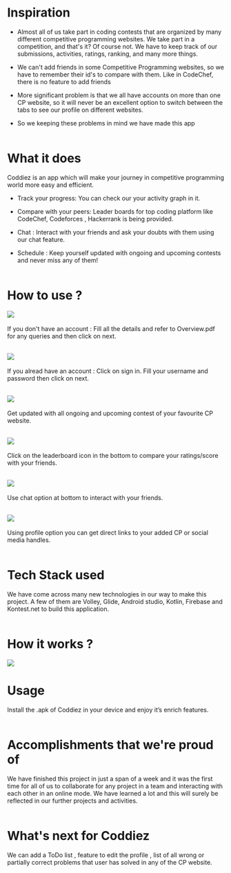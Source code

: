 

# Inspiration
* Almost all of us take part in coding contests that are organized by many different competitive programming websites. We take part in a competition, and that's it? Of course not. We have to keep track of our submissions, activities, ratings, ranking, and many more things. 

* We can't add friends in some Competitive Programming websites, so we have to remember their id's to compare with them. Like in CodeChef, there is no feature to add friends

* More significant problem is that we all have accounts on more than one CP website, so it will never be an excellent option to switch between the tabs to see our profile on different websites.

* So we keeping these problems in mind we have made this app
<br /><br />

# What it does
Coddiez is an app which will make your journey in competitive programming world more easy and efficient.

* Track your progress: You can check our your activity graph in it.

* Compare with your peers: Leader boards for top coding platform like CodeChef, Codeforces , Hackerrank is being provided.

* Chat : Interact with your friends and ask your doubts with them using our chat feature.

* Schedule : Keep yourself updated with ongoing and upcoming contests and never miss any of them!
<br /><br />

# How to use ?
![](https://github.com/RajVarsani/Coddiez/blob/main/Extra%20Files/readme%20Images/1.jpg)
<br /><br />
If you don't have an account : Fill all the details and refer to Overview.pdf for any queries and then click on next.
<br /><br />

![](https://github.com/RajVarsani/Coddiez/blob/main/Extra%20Files/readme%20Images/2.jpg)
<br /><br />
If you alread have an account : Click on sign in. Fill your username and password then click on next.
<br /><br />

![](https://github.com/RajVarsani/Coddiez/blob/main/Extra%20Files/readme%20Images/3.jpg)
<br /><br />
Get updated with all ongoing and upcoming contest of your favourite CP website.
<br /><br />

![](https://github.com/RajVarsani/Coddiez/blob/main/Extra%20Files/readme%20Images/4.jpg)
<br /><br />
Click on the leaderboard icon in the bottom to compare your ratings/score with your friends.
<br /><br />

![](https://github.com/RajVarsani/Coddiez/blob/main/Extra%20Files/readme%20Images/5.jpg)
<br /><br />
Use chat option at bottom to interact with your friends.
<br /><br />

![](https://github.com/RajVarsani/Coddiez/blob/main/Extra%20Files/readme%20Images/6.jpg)
<br /><br />
Using profile option you can get direct links to your added CP or social media handles.
<br /><br />

# Tech Stack used
We have come across many new technologies in our way to make this project. A few of them are Volley, Glide, Android studio, Kotlin, Firebase and Kontest.net to build this application.
<br /><br />


# How it works ?
![](https://github.com/RajVarsani/Coddiez/blob/main/Extra%20Files/readme%20Images/HowItWorks.png)

# Usage
Install the .apk of Coddiez in your device and enjoy it’s enrich features.
<br /><br />

# Accomplishments that we're proud of
We have finished this project in just a span of a week and it was the first time for all of us to collaborate for any project in a team and interacting with each other in an online mode. We have learned a lot and this will surely be reflected in our further projects and activities.
<br /><br />

# What's next for Coddiez
We can add a ToDo list , feature to edit the profile , list of all wrong or partially correct problems that user has solved in any of the CP website. 
